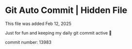 # Git Auto Commit | Hidden File

This file was added Feb 12, 2025

Just for fun and keeping my daily git commit active 🤪

commit number: 13983
